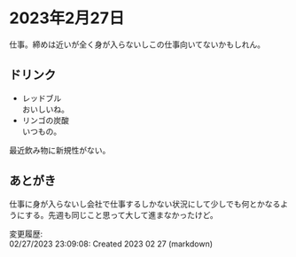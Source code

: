# 2023年2月27日

仕事。締めは近いが全く身が入らないしこの仕事向いてないかもしれん。

## ドリンク

- レッドブル  
おいしいね。
- リンゴの炭酸  
いつもの。

最近飲み物に新規性がない。

## あとがき

仕事に身が入らないし会社で仕事するしかない状況にして少しでも何とかなるようにする。先週も同じこと思って大して進まなかったけど。

変更履歴:  
02/27/2023 23:09:08: Created 2023 02 27 (markdown)  
